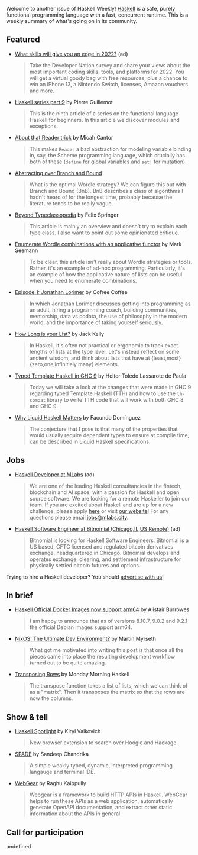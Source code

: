 Welcome to another issue of Haskell Weekly!
[Haskell](https://www.haskell.org) is a safe, purely functional programming language with a fast, concurrent runtime.
This is a weekly summary of what's going on in its community.

## Featured

<!-- Runs on 2021-12-09, 2021-12-23, 2022-01-06, and 2022-01-20. -->
- [What skills will give you an edge in 2022?](https://www.developereconomics.net/?member_id=haskell) (ad)
  > Take the Developer Nation survey and share your views about the most important coding skills, tools, and platforms for 2022. You will get a virtual goody bag with free resources, plus a chance to win an iPhone 13, a Nintendo Switch, licenses, Amazon vouchers and more.

- [Haskell series part 9](https://blog.kalvad.com/haskell-series-part-9/) by Pierre Guillemot
  > This is the ninth article of a series on the functional language Haskell for beginners. In this article we discover modules and exceptions.

- [About that Reader trick](https://www.micahcantor.com/blog/about-that-reader-trick/) by Micah Cantor
  > This makes `Reader` a bad abstraction for modeling variable binding in, say, the Scheme programming language, which crucially has both of these (`define` for global variables and `set!` for mutation).

- [Abstracting over Branch and Bound](https://tarmean.github.io/branch_and_bound.html)
  > What is the optimal Wordle strategy? We can figure this out with Branch and Bound (BnB). BnB describes a class of algorithms I hadn't heard of for the longest time, probably because the literature tends to be really vague.

- [Beyond Typeclassopedia](https://felixspringer.xyz/homepage/blog/beyondTypeclassopedia) by Felix Springer
  > This article is mainly an overview and doesn't try to explain each type class. I also want to point out some opinionated critique.

- [Enumerate Wordle combinations with an applicative functor](https://blog.ploeh.dk/2022/01/17/enumerate-wordle-combinations-with-an-applicative-functor/) by Mark Seemann
  > To be clear, this article isn't really about Wordle strategies or tools. Rather, it's an example of ad-hoc programming. Particularly, it's an example of how the applicative nature of lists can be useful when you need to enumerate combinations.

- [Episode 1: Jonathan Lorimer](https://anchor.fm/cofree-coffee/episodes/Jonathan-Lorimer-e1d0qrd) by Cofree Coffee
  > In which Jonathan Lorimer discusses getting into programming as an adult, hiring a programming coach, building communities, mentorship, data vs codata, the use of philosophy in the modern world, and the importance of taking yourself seriously.

- [How Long is your List?](http://jackkelly.name/blog/archives/2022/01/15/how_long_is_your_list/index.html) by Jack Kelly
  > In Haskell, it's often not practical or ergonomic to track exact lengths of lists at the type level. Let's instead reflect on some ancient wisdom, and think about lists that have at {least,most} {zero,one,infinitiely many} elements.

- [Typed Template Haskell in GHC 9](https://serokell.io/blog/typed-template-haskell-in-ghc-9) by Heitor Toledo Lassarote de Paula
  > Today we will take a look at the changes that were made in GHC 9 regarding typed Template Haskell (TTH) and how to use the `th-compat` library to write TTH code that will work with both GHC 8 and GHC 9.

- [Why Liquid Haskell Matters](https://www.tweag.io/blog/2022-01-19-why-liquid-haskell/) by Facundo Domínguez
  > The conjecture that I pose is that many of the properties that would usually require dependent types to ensure at compile time, can be described in Liquid Haskell specifications.

## Jobs

<!-- Runs from 2021-11-04 to 2022-04-14. -->
- [Haskell Developer at MLabs](https://apply.workable.com/mlabs/j/63DAAA4AEF/) (ad)
  > We are one of the leading Haskell consultancies in the fintech, blockchain and AI space, with a passion for Haskell and open source software. We are looking for a remote Haskeller to join our team. If you are excited about Haskell and are up for a new challenge, please apply [here](https://apply.workable.com/mlabs/j/63DAAA4AEF/) or visit [our website](https://mlabs.city/)! For any questions please email <jobs@mlabs.city>.

<!-- Runs from 2022-01-06 to 2022-03-24. -->
- [Haskell Software Engineer at Bitnomial (Chicago,IL,US Remote)](https://bitnomial.com/jobs/) (ad)
  > Bitnomial is looking for Haskell Software Engineers. Bitnomial is a US based, CFTC licensed and regulated bitcoin derivatives exchange, headquartered in Chicago. Bitnomial develops and operates exchange, clearing, and settlement infrastructure for physically settled bitcoin futures and options.

Trying to hire a Haskell developer?
You should [advertise with us](https://haskellweekly.news/advertising.html)!

## In brief

- [Haskell Official Docker Images now support arm64](https://discourse.haskell.org/t/haskell-official-docker-images-now-support-arm64-and-other-updates/3917?u=taylorfausak) by Alistair Burrowes
  > I am happy to announce that as of versions 8.10.7, 9.0.2 and 9.2.1 the official Debian images support arm64.

- [NixOS: The Ultimate Dev Environment?](https://myme.no/posts/2022-01-16-nixos-the-ultimate-dev-environment.html) by Martin Myrseth
  > What got me motivated into writing this post is that once all the pieces came into place the resulting development workflow turned out to be quite amazing.

- [Transposing Rows](https://mmhaskell.com/blog/2022/1/17/transposing-rows) by Monday Morning Haskell
  > The transpose function takes a list of lists, which we can think of as a "matrix". Then it transposes the matrix so that the rows are now the columns.

## Show & tell

- [Haskell Spotlight](https://discourse.haskell.org/t/haskell-spotlight-new-browser-extension-to-search-over-hoogle-and-hackage/3915?u=taylorfausak) by Kiryl Valkovich
  > New browser extension to search over Hoogle and Hackage.

- [SPADE](https://hackage.haskell.org/package/spade-0.1.0.5) by Sandeep Chandrika
  > A simple weakly typed, dynamic, interpreted programming langauge and terminal IDE.

- [WebGear](https://haskell-webgear.github.io) by Raghu Kaippully
  > Webgear is a framework to build HTTP APIs in Haskell. WebGear helps to run these APIs as a web application, automatically generate OpenAPI documentation, and extract other static information about the APIs in general.

## Call for participation

undefined
